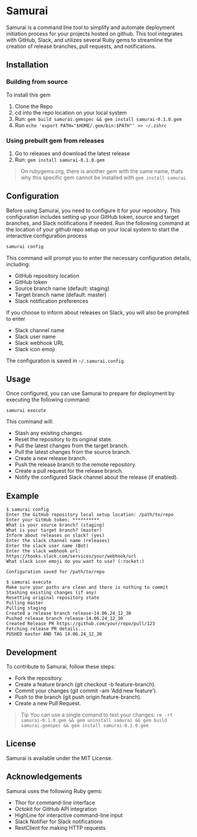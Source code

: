 # Samurai

Samurai is a command line tool to simplify and automate deployment initiation process for your projects hosted on github.
This tool integrates with GitHub, Slack, and utilizes several Ruby gems to streamline the creation of release branches, pull requests, and notifications.

## Installation

### Building from source
To install this gem
1. Clone the Repo
2. cd into the repo location on your local system
3. Run: `gem build samurai.gemspec && gem install samurai-0.1.0.gem`
4. Run `echo 'export PATH="$HOME/.gem/bin:$PATH"' >> ~/.zshrc`

### Using prebuilt gem from releases
1. Go to releases and download the latest release
2. Run: `gem install samurai-0.1.0.gem`

> On rubygems.org, there is another gem with the same name, thats why this specific gem cannot be installed with `gem install samurai
`

## Configuration
Before using Samurai, you need to configure it for your repository. This configuration includes setting up your GitHub token, source and target branches, and Slack notifications if needed.
Run the following command at the location of your github repo setup on your local system to start the interactive configuration process
```sh
samurai config
```

This command will prompt you to enter the necessary configuration details, including:

- GitHub repository location
- GitHub token
- Source branch name (default: staging)
- Target branch name (default: master)
- Slack notification preferences

If you choose to inform about releases on Slack, you will also be prompted to enter
- Slack channel name
- Slack user name
- Slack webhook URL
- Slack icon emoji

The configuration is saved in `~/.samurai.config`.

## Usage
Once configured, you can use Samurai to prepare for deployment by executing the following command:
```shell
samurai execute
```

This command will:

- Stash any existing changes.
- Reset the repository to its original state.
- Pull the latest changes from the target branch.
- Pull the latest changes from the source branch.
- Create a new release branch.
- Push the release branch to the remote repository.
- Create a pull request for the release branch.
- Notify the configured Slack channel about the release (if enabled).

## Example
```shell
$ samurai config
Enter the GitHub repository local setup location: /path/to/repo
Enter your GitHub token: **********
What is your source branch? (staging)
What is your target branch? (master)
Inform about releases on slack? (yes)
Enter the slack channel name (releases)
Enter the slack user name (Bot)
Enter the slack webhook url: https://hooks.slack.com/services/your/webhook/url
What slack icon emoji do you want to use? (:rocket:)

Configuration saved for /path/to/repo
```

```shell
$ samurai execute
Make sure your paths are clean and there is nothing to commit
Stashing existing changes (if any)
Resetting original repository state
Pulling master
Pulling staging
Created a release branch release-14.06.24_12_30
Pushed release branch release-14.06.24_12_30
Created Release PR https://github.com/your/repo/pull/123
Fetching release PR details...
PUSHED master AND TAG 14.06.24_12_30
```

## Development
To contribute to Samurai, follow these steps:

- Fork the repository.
- Create a feature branch (git checkout -b feature-branch).
- Commit your changes (git commit -am 'Add new feature').
- Push to the branch (git push origin feature-branch).
- Create a new Pull Request.

> Tip You can use a single comand to test your changes: `rm -rf
samurai-0.1.0.gem && gem uninstall samurai && gem build samurai.gemspec && gem install samurai-0.1.0.gem
`

## License
Samurai is available under the MIT License.

## Acknowledgements
Samurai uses the following Ruby gems:

- Thor for command-line interface
- Octokit for GitHub API integration
- HighLine for interactive command-line input
- Slack Notifier for Slack notifications
- RestClient for making HTTP requests

